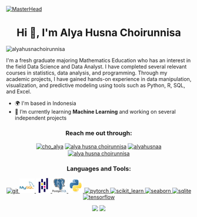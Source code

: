 [![MasterHead](https://s13.gifyu.com/images/SjxzY.gif)](https://alyahusnachoirunnisa.io)
<h1 align="center">Hi 👋, I'm Alya Husna Choirunnisa</h1>

<p align="left"> <img src="https://komarev.com/ghpvc/?username=alyahusnachoirunnisa&label=Profile%20views&color=0e75b6&style=flat" alt="alyahusnachoirunnisa" /> </p>

I'm a fresh graduate majoring Mathematics Education who has an interest in the field Data Science and Data Analyst. I have completed several relevant courses in statistics, data analysis, and programming. Through my academic projects, I have gained hands-on experience in data manipulation, visualization, and predictive modeling using tools such as Python, R, SQL, and Excel.
</p>

- 🌍 I'm based in Indonesia
- 🌱 I’m currently learning **Machine Learning** and working on several independent projects

<h3 align="center">Reach me out through:</h3>
<div align="center">
<a href="https://twitter.com/cho_alya" target="blank"><img align="center" src="https://raw.githubusercontent.com/rahuldkjain/github-profile-readme-generator/master/src/images/icons/Social/twitter.svg" alt="cho_alya" height="30" width="40" /></a>
<a href="https://linkedin.com/in/alya husna choirunnisa" target="blank"><img align="center" src="https://raw.githubusercontent.com/rahuldkjain/github-profile-readme-generator/master/src/images/icons/Social/linked-in-alt.svg" alt="alya husna choirunnisa" height="30" width="40" /></a>
<a href="https://instagram.com/alyahusnaa" target="blank"><img align="center" src="https://raw.githubusercontent.com/rahuldkjain/github-profile-readme-generator/master/src/images/icons/Social/instagram.svg" alt="alyahusnaa" height="30" width="40" /></a>
<a href="mailto:alyahusnachoirunnisa@gmail.com" target="blank"><img align="center" src="https://th.bing.com/th/id/R.847c083cc09040091439e3c05d1fedde?rik=tOrug5OyfAGuLg&riu=http%3a%2f%2fpluspng.com%2fimg-png%2fgmail-vector-png--1600.png&ehk=VTJa3p2Re%2fUIpZwLx3YysDzrIA8PYa8m%2fRRrP7bx0a0%3d&risl=&pid=ImgRaw&r=0" alt="alya husna choirunnisa" height="40" width="40" /></a>
</p>
</div>

<h3 align="center">Languages and Tools:</h3>
<div align="center"> 
<a href="https://git-scm.com/" target="_blank" rel="noreferrer"> <img src="https://www.vectorlogo.zone/logos/git-scm/git-scm-icon.svg" alt="git" width="40" height="40"/> </a> 
<a href="https://www.mysql.com/" target="_blank" rel="noreferrer"> <img src="https://raw.githubusercontent.com/devicons/devicon/master/icons/mysql/mysql-original-wordmark.svg" alt="mysql" width="40" height="40"/> </a> 
<a href="https://pandas.pydata.org/" target="_blank" rel="noreferrer"> <img src="https://raw.githubusercontent.com/devicons/devicon/2ae2a900d2f041da66e950e4d48052658d850630/icons/pandas/pandas-original.svg" alt="pandas" width="40" height="40"/> </a> 
<a href="https://www.postgresql.org" target="_blank" rel="noreferrer"> <img src="https://raw.githubusercontent.com/devicons/devicon/master/icons/postgresql/postgresql-original-wordmark.svg" alt="postgresql" width="40" height="40"/> </a> 
<a href="https://www.python.org" target="_blank" rel="noreferrer"> <img src="https://raw.githubusercontent.com/devicons/devicon/master/icons/python/python-original.svg" alt="python" width="40" height="40"/> </a>
<a href="https://pytorch.org/" target="_blank" rel="noreferrer"> <img src="https://www.vectorlogo.zone/logos/pytorch/pytorch-icon.svg" alt="pytorch" width="40" height="40"/> </a> 
<a href="https://scikit-learn.org/" target="_blank" rel="noreferrer"> <img src="https://upload.wikimedia.org/wikipedia/commons/0/05/Scikit_learn_logo_small.svg" alt="scikit_learn" width="40" height="40"/> </a> 
<a href="https://seaborn.pydata.org/" target="_blank" rel="noreferrer"> <img src="https://seaborn.pydata.org/_images/logo-mark-lightbg.svg" alt="seaborn" width="40" height="40"/> </a>
<a href="https://www.sqlite.org/" target="_blank" rel="noreferrer"> <img src="https://www.vectorlogo.zone/logos/sqlite/sqlite-icon.svg" alt="sqlite" width="40" height="40"/> </a> 
<a href="https://www.tensorflow.org" target="_blank" rel="noreferrer"> <img src="https://www.vectorlogo.zone/logos/tensorflow/tensorflow-icon.svg" alt="tensorflow" width="40" height="40"/> 
</p>
</div>

<p align="center">
  <a>
  <img width="50%" src="https://github-readme-stats.vercel.app/api?username=alyahusnachoirunnisa&show_icons=true&theme=gruvbox&hide_border=true" />
  <img width="38%" src="https://github-readme-stats.vercel.app/api/top-langs?username=alyahusnachoirunnisa&show_icons=true&locale=en&theme=gruvbox&layout=compact&hide_border=true" />
  </a>
</p>
